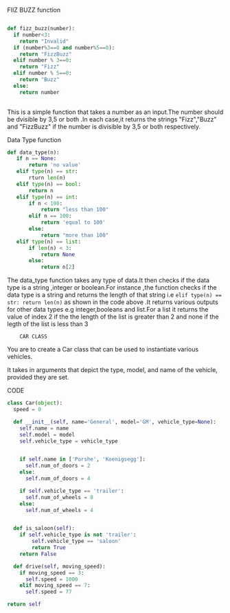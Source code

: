FIIZ BUZZ function

```python

def fizz_buzz(number):
  if number<3:
    return "Invalid"
  if (number%3==0 and number%5==0):
    return "FizzBuzz"
  elif number % 3==0:
    return "Fizz"
  elif number % 5==0:
    return "Buzz"
  else:
    return number
  
  ```
    
 This is a simple function that takes a number as an input.The number should be dvisible by 3,5 or both .In each case,it returns the strings "Fizz","Buzz" and "FizzBuzz" if the number is divisible by 3,5 or both respectively.
 
 
 Data Type function
 
 ```python
 def data_type(n):
	if n == None:
		return 'no value'
	elif type(n) == str:
		rturn len(n)
	elif type(n) == bool:
		return n
	elif type(n) == int:
		if n < 100:
			return "less than 100"
		elif n == 100:
			return 'equal to 100'
		else:
			return "more than 100"
	elif type(n) == list:
		if len(n) < 3:
			return None
		else:
			return n[2]
  ```
  
  The data_type function takes any type of data.It then checks if the data type is a string ,integer or boolean.For instance ,the function checks if the data type is a string and returns the length of that string i.e `elif type(n) == str:
		return len(n)` as shown in the code above .It returns various outputs for other data types e.g integer,booleans and list.For a list it returns the value of index 2 if the the length of the list is greater than 2 and none if the legth of the list is less than 3
		
		
		CAR CLASS
		
You are to create a Car class that can be used to instantiate various vehicles.

It takes in arguments that depict the type, model, and name of the vehicle, provided they are set.

CODE

```python
class Car(object):
  speed = 0

  def __init__(self, name='General', model='GM', vehicle_type=None):
    self.name = name
    self.model = model
    self.vehicle_type = vehicle_type


    if self.name in ['Porshe', 'Koenigsegg']:
      self.num_of_doors = 2
    else:
      self.num_of_doors = 4

    if self.vehicle_type == 'trailer':
      self.num_of_wheels = 8
    else:
      self.num_of_wheels = 4


  def is_saloon(self):
    if self.vehicle_type is not 'trailer':
        self.vehicle_type == 'saloon'
        return True
    return False

  def drive(self, moving_speed):
    if moving_speed == 3:
      self.speed = 1000
    elif moving_speed == 7:
      self.speed = 77

return self
```



